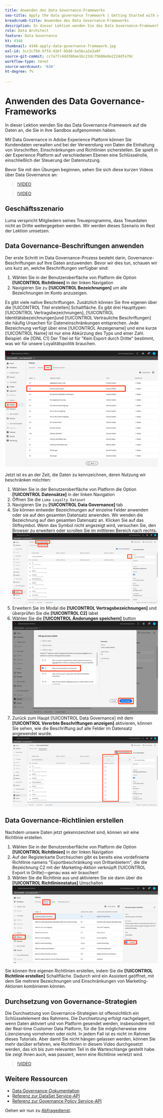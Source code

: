 ```yaml
---
title: Anwenden des Data Governance-Frameworks
seo-title: Apply the data governance framework | Getting Started with Adobe Experience Platform for Data Architects and Data Engineers
breadcrumb-title: Anwenden des Data Governance-Frameworks
description: In dieser Lektion wenden Sie das Data Governance-Framework auf die Daten an, die Sie in Ihre Sandbox aufgenommen haben.
role: Data Architect
feature: Data Governance
kt: 4348
thumbnail: 4348-apply-data-governance-framework.jpg
exl-id: 3cc3c794-5ffd-41bf-95d8-be5bca2e3a0f
source-git-commit: cc7a77c4dd380ae1bc23dc75608e8e2224dfe78c
workflow-type: tm+mt
source-wordcount: '634'
ht-degree: 7%

---
```


# Anwenden des Data Governance-Frameworks

<!--15min-->

In dieser Lektion wenden Sie das Data Governance-Framework auf die Daten an, die Sie in Ihre Sandbox aufgenommen haben.

Mit Data Governance in Adobe Experience Platform können Sie Kundendaten verwalten und bei der Verwendung von Daten die Einhaltung von Vorschriften, Einschränkungen und Richtlinien sicherstellen. Sie spielt in der Experience Platform auf verschiedenen Ebenen eine Schlüsselrolle, einschließlich der Steuerung der Datennutzung.

Bevor Sie mit den Übungen beginnen, sehen Sie sich diese kurzen Videos über Data Governance an:
>[!VIDEO](https://video.tv.adobe.com/v/36653?quality=12&learn=on)

>[!VIDEO](https://video.tv.adobe.com/v/29708?quality=12&learn=on)

<!--
## Permissions required

In the [Configure Permissions](configure-permissions.md) lesson, you set up all the access controls required to complete this lesson, specifically:

* Permission items **[!UICONTROL Data Governance]** > **[!UICONTROL Manage Usage Labels]**, **[!UICONTROL Manage Data Usage Policies]** and **[!UICONTROL View Data Usage Policies]**
* Permission items **[!UICONTROL Data Management]** > **[!UICONTROL View Datasets]** and **[!UICONTROL Manage Datasets]**
* Permission item **[!UICONTROL Sandboxes]** > `Luma Tutorial`
* User-role access to the `Luma Tutorial Platform` Product Profile
-->

## Geschäftsszenario

Luma verspricht Mitgliedern seines Treueprogramms, dass Treuedaten nicht an Dritte weitergegeben werden. Wir werden dieses Szenario im Rest der Lektion umsetzen.

## Data Governance-Beschriftungen anwenden

Der erste Schritt im Data Governance-Prozess besteht darin, Governance-Beschriftungen auf Ihre Daten anzuwenden. Bevor wir dies tun, schauen wir uns kurz an, welche Beschriftungen verfügbar sind:

1. Wählen Sie in der Benutzeroberfläche von Platform die Option **[!UICONTROL Richtlinien]** in der linken Navigation
1. Navigieren Sie zu **[!UICONTROL Bezeichnungen]** um alle Bezeichnungen im Konto anzuzeigen.

Es gibt viele native Beschriftungen. Zusätzlich können Sie Ihre eigenen über die [!UICONTROL Titel erstellen] Schaltfläche. Es gibt drei Haupttypen: [!UICONTROL Vertragsbezeichnungen], [!UICONTROL Identitätsbezeichnungen]und [!UICONTROL Vertrauliche Beschriftungen] die häufig Ursachen für Dateneinschränkungen entsprechen. Jede Bezeichnung verfügt über eine [!UICONTROL Anzeigename] und eine kurze [!UICONTROL Name] ist nur eine Abkürzung des Typs und einer Zahl. Beispiel: die [!DNL C1] Der Titel ist für &quot;Kein Export durch Dritte&quot; bestimmt, was wir für unsere Loyalitätspolitik brauchen.

![Data Governance-Beschriftung](assets/governance-policies.png)

Jetzt ist es an der Zeit, die Daten zu kennzeichnen, deren Nutzung wir beschränken möchten:

1. Wählen Sie in der Benutzeroberfläche von Platform die Option **[!UICONTROL Datensätze]** in der linken Navigation
1. Öffnen Sie die `Luma Loyalty Dataset`
1. Navigieren Sie zu **[!UICONTROL Data Governance]** tab
1. Sie können entweder Bezeichnungen auf einzelne Felder anwenden oder sie auf den gesamten Datensatz anwenden. Wir wenden die Bezeichnung auf den gesamten Datensatz an. Klicken Sie auf das Stiftsymbol. Wenn das Symbol nicht angezeigt wird, versuchen Sie, den Browser zu erweitern oder scrollen Sie im mittleren Bereich nach rechts.
   ![Data Governance](assets/governance-dataset.png)
1. Erweitern Sie im Modal die **[!UICONTROL Vertragsbezeichnungen]** und überprüfen Sie die **[!UICONTROL C2]** label
1. Wählen Sie die **[!UICONTROL Änderungen speichern]** button
   ![Data Governance](assets/governance-applyLabel.png)
1. Zurück zum Haupt [!UICONTROL Data Governance] mit dem **[!UICONTROL Vererbte Beschriftungen anzeigen]** aktivieren, können Sie sehen, wie die Beschriftung auf alle Felder im Datensatz angewendet wurde.
   ![Data Governance](assets/governance-labelsAdded.png)


<!--adding extra, unnecessary fields from field groups makes it harder to see which fields really need labels-->
<!--Are there any best practices for applying governance labels-->

## Data Governance-Richtlinien erstellen

Nachdem unsere Daten jetzt gekennzeichnet sind, können wir eine Richtlinie erstellen.

1. Wählen Sie in der Benutzeroberfläche von Platform die Option **[!UICONTROL Richtlinien]** in der linken Navigation
1. Auf der Registerkarte Durchsuchen gibt es bereits eine vordefinierte Richtlinie namens &quot;Exportbeschränkung von Drittanbietern&quot;, die die Bezeichnung C2 mit der Marketing-Aktion verknüpft [!UICONTROL Export in Dritte]—genau was wir brauchen!
1. Wählen Sie die Richtlinie aus und aktivieren Sie sie dann über die **[!UICONTROL Richtlinienstatus]** Umschalten
   ![Data Governance](assets/governance-enablePolicy.png)

Sie können Ihre eigenen Richtlinien erstellen, indem Sie die **[!UICONTROL Richtlinie erstellen]** Schaltfläche. Dadurch wird ein Assistent geöffnet, mit dem Sie mehrere Bezeichnungen und Einschränkungen von Marketing-Aktionen kombinieren können.

## Durchsetzung von Governance-Strategien

Die Durchsetzung von Governance-Strategien ist offensichtlich ein Schlüsselelement des Rahmens. Die Durchsetzung erfolgt nachgelagert, wenn Daten aktiviert und von Platform gesendet werden, insbesondere mit der Real-time Customer Data Platform, für die Sie möglicherweise eine Lizenzierung vornehmen oder nicht. In jedem Fall ist es nicht im Rahmen dieses Tutorials. Aber damit Sie nicht hängen gelassen werden, können Sie mehr darüber erfahren, wie Richtlinien in diesem Video durchgesetzt werden, das ich bis zum relevanten Teil in die Warteschlange gestellt habe. Sie zeigt Ihnen auch, was passiert, wenn eine Richtlinie verletzt wird.

>[!VIDEO](https://video.tv.adobe.com/v/33631/?t=151&quality=12&learn=on)


## Weitere Ressourcen

* [Data Governance-Dokumentation](https://experienceleague.adobe.com/docs/experience-platform/data-governance/home.html?lang=de)
* [Referenz zur DataSet Service-API](https://www.adobe.io/experience-platform-apis/references/dataset-service/)
* [Referenz zur Governance Policy Service-API](https://www.adobe.io/experience-platform-apis/references/policy-service/)

Gehen wir nun zu [Abfragedienst](run-queries.md).
